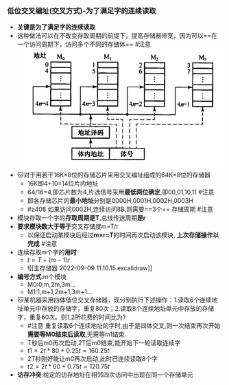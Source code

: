 ### 低位交叉编址(交叉方式)-为了满足字的连续读取
- **关键是为了满足字的连续读取**
- 这种做法可以在不改变存取周期的前提下，提高存储器带宽，因为可以==在一个访问周期下，访问多个不同的存储体== #注意
![image-20220909014327250](%E4%B8%BB%E5%AD%98%E5%82%A8%E5%99%A8.assets/image-20220909014327250.png)
- 🐱对于用若干16K×8位的存储芯片采用交叉编址组成的64K×8位的存储器
	- 16K即4+10=14位片内地址
	- 64/16=4,即芯片数为4,片选信号采用**最低两位确定**,即00,01,10,11 #注意 
	- 即各存储芯片的**最小地址**分别是0000H,0001H,0002H,0003H
	- #z408 如果访问0002H,连续访问8B,则需要==3个== 存储周期 #注意
- 模块存取一个字的**存取周期是T**,总线传送周期**是r**
- **要求模块数大于等于**交叉存储度m=T/r
	- 以保证启动某模块后经过**m×r=T**的时间再次启动该模块, **上次存储操作以完成** #注意 
- 连续存取m个字的**用时**
	- $t=T+(m-1)r$
	- ![[主存储器 2022-09-09 11.10.15.excalidraw]]
- **编号方式**:m个模块
  - M0:0,m,2m,3m…
  - M1:1,m+1,2m+1,3m+1…
- 🐱某机器采用四体低位交叉存储器，现分别执行下述操作：1.读取6个连续地址单元中存放的存储字，重复80次；2.读取8个连续地址单元中存放的存储字，重复60次。则1,2所花费的时间比为?
	-  #注意   重复读取6个连续地址的字时,由于是四体交叉,则一次结束再次开始**需要等M0结束后读取**,无需等m1结束.
	- T秒后m0再次启动,2T后m0结束,能开始下一轮读取连续字
	- $t1=2t*80+0.25t=160.25t$
	- 2T秒刚好能让m0再次启动,此时已连续读取8个字
	- $t2=2t*60+0.75t=120.75t$
- **访存冲突**:给定的访存地址在相邻四次访问中出现在同一个存储单元